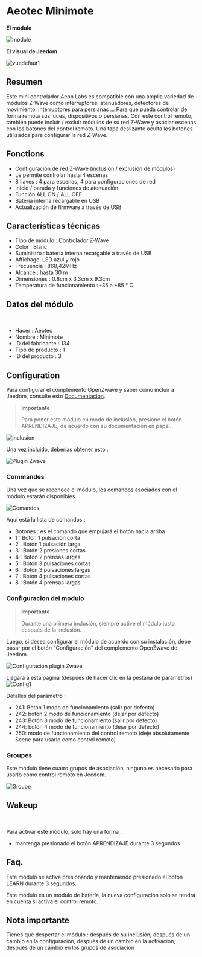 # Aeotec Minimote

**El módulo**

![module](images/aeotec.minimote/module.jpg)

**El visual de Jeedom**

![vuedefaut1](images/aeotec.minimote/vuedefaut1.jpg)

## Resumen

Este mini controlador Aeon Labs es compatible con una amplia variedad de módulos Z-Wave como interruptores, atenuadores, detectores de movimiento, interruptores para persianas ... Para que pueda controlar de forma remota sus luces, dispositivos o persianas. Con este control remoto, también puede incluir / excluir módulos de su red Z-Wave y asociar escenas con los botones del control remoto. Una tapa deslizante oculta los botones utilizados para configurar la red Z-Wave.

## Fonctions

-   Configuración de red Z-Wave (inclusión / exclusión de módulos)
-   Le permite controlar hasta 4 escenas
-   8 llaves : 4 para escenas, 4 para configuraciones de red
-   Inicio / parada y funciones de atenuación
-   Función ALL ON / ALL OFF
-   Batería interna recargable en USB
-   Actualización de firmware a través de USB

## Características técnicas

-   Tipo de módulo : Controlador Z-Wave
-   Color : Blanc
-   Suministro : batería interna recargable a través de USB
-   Affichage: LED azul y rojo
-   Frecuencia : 868,42MHz
-   Alcance : hasta 30 m
-   Dimensiones : 0.8cm x 3.3cm x 9.3cm
-   Temperatura de funcionamiento : -35 a +85 ° C

## Datos del módulo
 
-   Hacer : Aeotec
-   Nombre : Minimote
-   ID del fabricante : 134
-   Tipo de producto : 1
-   ID del producto : 3

## Configuration

Para configurar el complemento OpenZwave y saber cómo incluir a Jeedom, consulte esto [Documentación](https://doc.jeedom.com/es_ES/plugins/automation%20protocol/openzwave/).

> **Importante**
>
> Para poner este módulo en modo de inclusión, presione el botón APRENDIZAJE, de acuerdo con su documentación en papel.

![inclusion](images/aeotec.minimote/inclusion.jpg)

Una vez incluido, deberías obtener esto :

![Plugin Zwave](images/aeotec.minimote/information.jpg)

### Commandes

Una vez que se reconoce el módulo, los comandos asociados con el módulo estarán disponibles.

![Comandos](images/aeotec.minimote/commandes.jpg)

Aquí está la lista de comandos :

-   Botones : es el comando que empujará el botón hacia arriba
  - 1 : Botón 1 pulsación corta
  - 2 : Botón 1 pulsación larga
  - 3 : Botón 2 presiones cortas
  - 4 : Botón 2 prensas largas
  - 5 : Botón 3 pulsaciones cortas
  - 6 : Botón 3 pulsaciones largas
  - 7 : Botón 4 pulsaciones cortas
  - 8 : Botón 4 prensas largas

### Configuracion del modulo

> **Importante**
>
> Durante una primera inclusión, siempre active el módulo justo después de la inclusión.

Luego, si desea configurar el módulo de acuerdo con su instalación, debe pasar por el botón "Configuración" del complemento OpenZwave de Jeedom.

![Configuración plugin Zwave](images/plugin/bouton_configuration.jpg)

Llegará a esta página (después de hacer clic en la pestaña de parámetros)
 
![Config1](images/aeotec.minimote/config1.jpg)

Detalles del parámetro :

-   241: Botón 1 modo de funcionamiento (salir por defecto)
-   242: botón 2 modo de funcionamiento (dejar por defecto)
-   243: Botón 3 modo de funcionamiento (salir por defecto)
-   244: botón 4 modo de funcionamiento (dejar por defecto)
-   250: modo de funcionamiento del control remoto (deje absolutamente Scene para usarlo como control remoto)

### Groupes

Este módulo tiene cuatro grupos de asociación, ninguno es necesario para usarlo como control remoto en Jeedom.

![Groupe](images/aeotec.minimote/groupe.jpg)

## Wakeup

 

Para activar este módulo, solo hay una forma :

-   mantenga presionado el botón APRENDIZAJE durante 3 segundos

## Faq.

Este módulo se activa presionando y manteniendo presionado el botón LEARN durante 3 segundos.

Este módulo es un módulo de batería, la nueva configuración solo se tendrá en cuenta si activa el control remoto.

## Nota importante

Tienes que despertar el módulo : después de su inclusión, después de un cambio en la configuración, después de un cambio en la activación, después de un cambio en los grupos de asociación
